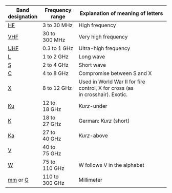 | Band  <br>designation                                                                                                                     | Frequency range | Explanation of meaning of letters                                             |
| ----------------------------------------------------------------------------------------------------------------------------------------- | --------------- | ----------------------------------------------------------------------------- |
| [HF](https://en.wikipedia.org/wiki/High_frequency "High frequency")                                                                       | 3 to 30 MHz<br> | High frequency                                                                |
| [VHF](https://en.wikipedia.org/wiki/Very_high_frequency "Very high frequency")                                                            | 30 to 300 MHz   | Very high frequency                                                           |
| [UHF](https://en.wikipedia.org/wiki/Ultra_high_frequency "Ultra high frequency")                                                          | 0.3 to 1 GHz    | Ultra-high frequency                                                          |
| [L](https://en.wikipedia.org/wiki/L_band "L band")                                                                                        | 1 to 2 GHz      | Long wave                                                                     |
| [S](https://en.wikipedia.org/wiki/S_band "S band")                                                                                        | 2 to 4 GHz      | Short wave                                                                    |
| [C](https://en.wikipedia.org/wiki/C_band_(IEEE) "C band (IEEE)")                                                                          | 4 to 8 GHz      | Compromise between S and X                                                    |
| [X](https://en.wikipedia.org/wiki/X_band "X band")                                                                                        | 8 to 12 GHz     | Used in World War II for fire control, X for cross (as in crosshair). Exotic. |
| [Ku](https://en.wikipedia.org/wiki/Ku_band "Ku band")                                                                                     | 12 to 18 GHz    | _Kurz_-under                                                                  |
| [K](https://en.wikipedia.org/wiki/K_band_(IEEE) "K band (IEEE)")                                                                          | 18 to 27 GHz    | German: _Kurz_ (short)                                                        |
| [Ka](https://en.wikipedia.org/wiki/Ka_band "Ka band")                                                                                     | 27 to 40 GHz    | _Kurz_-above                                                                  |
| [V](https://en.wikipedia.org/wiki/V_band "V band")                                                                                        | 40 to 75 GHz    |                                                                               |
| [W](https://en.wikipedia.org/wiki/W_band "W band")                                                                                        | 75 to 110 GHz   | W follows V in the alphabet                                                   |
| [mm](https://en.wikipedia.org/wiki/Millimeter_band "Millimeter band") or [G](https://en.wikipedia.org/wiki/G_band_(IEEE) "G band (IEEE)") | 110 to 300 GHz  | Millimeter                                                                    |
